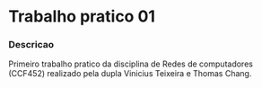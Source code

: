 # Trabalho pratico 01

### Descricao

Primeiro trabalho pratico da disciplina de Redes de computadores (CCF452) realizado pela dupla Vinicius Teixeira e Thomas Chang.